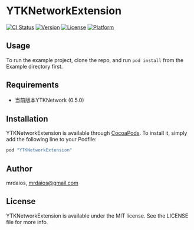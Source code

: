 # YTKNetworkExtension

[![CI Status](http://img.shields.io/travis/mrdaios/YTKNetworkExtension.svg?style=flat)](https://travis-ci.org/mrdaios/YTKNetworkExtension)
[![Version](https://img.shields.io/cocoapods/v/YTKNetworkExtension.svg?style=flat)](http://cocoapods.org/pods/YTKNetworkExtension)
[![License](https://img.shields.io/cocoapods/l/YTKNetworkExtension.svg?style=flat)](http://cocoapods.org/pods/YTKNetworkExtension)
[![Platform](https://img.shields.io/cocoapods/p/YTKNetworkExtension.svg?style=flat)](http://cocoapods.org/pods/YTKNetworkExtension)

## Usage

To run the example project, clone the repo, and run `pod install` from the Example directory first.

## Requirements

* 当前版本YTKNetwork (0.5.0)

## Installation

YTKNetworkExtension is available through [CocoaPods](http://cocoapods.org). To install
it, simply add the following line to your Podfile:

```ruby
pod "YTKNetworkExtension"
```

## Author

mrdaios, mrdaios@gmail.com

## License

YTKNetworkExtension is available under the MIT license. See the LICENSE file for more info.
